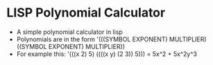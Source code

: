 # LISP Polynomial Calculator
* A simple polynomial calculator in lisp
* Polynomials are in the form 
    '(((SYMBOL EXPONENT) MULTIPLIER) ((SYMBOL EXPONENT) MULTIPLIER))
* For example this:
    '(((x 2) 5) ((((x y) (2 3)) 5))) \= 5x^2 + 5x^2y^3
